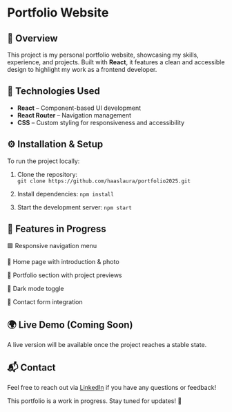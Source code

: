 # Portfolio Website

## 📌 Overview

This project is my personal portfolio website, showcasing my skills, experience, and projects. Built with **React**, it features a clean and accessible design to highlight my work as a frontend developer.

## 🚀 Technologies Used

- **React** – Component-based UI development  
- **React Router** – Navigation management  
- **CSS** – Custom styling for responsiveness and accessibility    

## ⚙️ Installation & Setup

To run the project locally:  

1. Clone the repository:  
`git clone https://github.com/haaslaura/portfolio2025.git`

2. Install dependencies:
`npm install`

3. Start the development server:
`npm start`

## 🔨 Features in Progress
🟩 Responsive navigation menu

🔲 Home page with introduction & photo

🔲 Portfolio section with project previews

🔲 Dark mode toggle

🔲 Contact form integration

## 🌍 Live Demo (Coming Soon)
A live version will be available once the project reaches a stable state.

## 📬 Contact
Feel free to reach out via [LinkedIn](https://www.linkedin.com/in/laurahaas-developpement/) if you have any questions or feedback!

This portfolio is a work in progress. Stay tuned for updates! 🚀